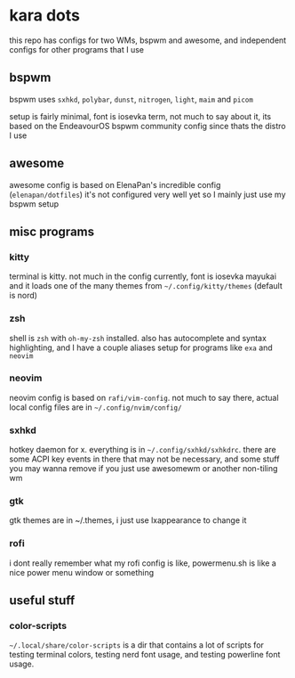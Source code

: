 # kara dots

this repo has configs for two WMs, bspwm and awesome, and independent configs
for other programs that I use

## bspwm

bspwm uses `sxhkd`, `polybar`, `dunst`, `nitrogen`, `light`, `maim` and `picom`

setup is fairly minimal, font is iosevka term, not much to say about it, its
based on the EndeavourOS bspwm community config since thats the distro I use

## awesome

awesome config is based on ElenaPan's incredible config (`elenapan/dotfiles`) it's not configured
very well yet so I mainly just use my bspwm setup

## misc programs

### kitty

terminal is kitty. not much in the config currently, font is iosevka mayukai and
it loads one of the many themes from `~/.config/kitty/themes` (default is nord)

### zsh

shell is `zsh` with `oh-my-zsh` installed. also has autocomplete and syntax
highlighting, and I have a couple aliases setup for programs like `exa` and `neovim`

### neovim

neovim config is based on `rafi/vim-config`. not much to say there, actual local
config files are in `~/.config/nvim/config/`

### sxhkd

hotkey daemon for x. everything is in `~/.config/sxhkd/sxhkdrc`. there are some
ACPI key events in there that may not be necessary, and some stuff you may wanna
remove if you just use awesomewm or another non-tiling wm

### gtk

gtk themes are in ~/.themes, i just use lxappearance to change it

### rofi

i dont really remember what my rofi config is like, powermenu.sh is like a nice
power menu window or something

## useful stuff

### color-scripts

`~/.local/share/color-scripts` is a dir that contains a lot of scripts for
testing terminal colors, testing nerd font usage, and testing powerline font usage.
